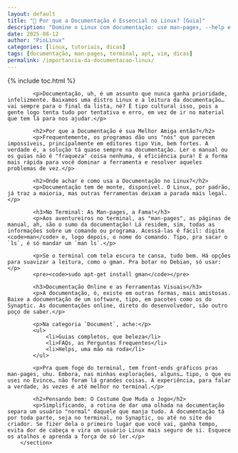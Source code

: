 ```yaml
---
layout: default
title: "📖 Por que a Documentação é Essencial no Linux? [Guia]"
description: "Domine o Linux com documentação: use man-pages, --help e ferramentas para resolver problemas como um profissional!"
date: 2025-08-12
author: "PioLinux"
categories: [linux, tutoriais, dicas]
tags: [documentação, man-pages, terminal, apt, vim, dicas]
permalink: /importancia-da-documentacao-linux/
---
```





{% include toc.html %}

<section class="post-content">
            
            
            <p>Documentação, uh, é um assunto que nunca ganha prioridade, infelizmente. Baixamos uma distro Linux e a leitura da documentação… vai sempre para o final da lista, né? É tipo cultural isso, pois a gente logo tenta tudo por tentativa e erro, em vez de ir no material que tem lá para nos ajudar.</p>
            
            <h2>Por que a Documentação é sua Melhor Amiga então?</h2>
            <p>Frequentemente, os programas dão uns "nós" que parecem impossíveis, principalmente em editores tipo Vim, bem fortes. A verdade é, a solução tá quase sempre na documentação. Ler o manual ou os guias não é "fraqueza" coisa nenhuma, é eficiência pura! É a forma mais rápida para você dominar a ferramenta e resolver aqueles problemas de vez.</p>
            
            <h2>Onde achar e como usa a Documentação no Linux?</h2>
            <p>Documentação tem de monte, disponível. O Linux, por padrão, já traz a maioria, mas outras ferramentas deixam a parada mais legal.</p>
            
            <h3>No Terminal: As Man-pages, a Fama!</h3>
            <p>Aos aventureiros no terminal, as "man-pages", as páginas de manual, ah, são o sumo da documentação! Lá residem, sim, todas as informações sobre um comando ou programa. Acessá-las é fácil: digite <code>man</code> e, logo depois, o nome do comando. Tipo, pra sacar o `ls`, é só mandar um `man ls`.</p>
            
            <p>Se o terminal com tela escura te cansa, tudo bem. Há opções para suavizar a leitura, como o gman. Pra botar no Debian, só usar:</p>
            <pre><code>sudo apt-get install gman</code></pre>
            
            <h3>Documentação Online e as Ferramentas Visuais</h3>
            <p>A documentação, ó, existe em outras formas, mais amistosas. Baixe a documentação de um software, tipo, em pacotes como os do Synaptic. As documentações online, direto do desenvolvedor, são outro poço de saber.</p>
            
            <p>Na categoria `Document`, ache:</p>
            <ul>
                <li>Guias completos, que beleza</li>
                <li>FAQs, as Perguntas Frequentes</li>
                <li>Helps, uma mão na roda</li>
            </ul>
            
            <p>Pra quem foge do terminal, tem front-ends gráficos pras man-pages, uhu. Embora, nas minhas explorações, alguns… tipo, o que eu usei no Evince… não foram lá grandes coisas. A experiência, para falar a verdade, às vezes é até melhor no terminal.</p>
            
            <h2>Pensando bem: O Costume Que Muda o Jogo</h2>
            <p>Simplificando, a rotina de dar uma olhada na documentação separa um usuário "normal" daquele que manja tudo. A documentação tá por toda parte, seja no terminal, no Synaptic, ou até no site do criador. Se fizer dela o primeiro lugar que você vai, ganha tempo, evita dor de cabeça e vira um usuário Linux mais seguro de si. Esquece os atalhos e aprenda a força de só ler.</p>
        </section>
   
